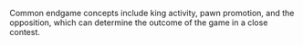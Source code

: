 Common endgame concepts include king activity, pawn promotion, and the opposition, which can determine the outcome of the game in a close contest.
